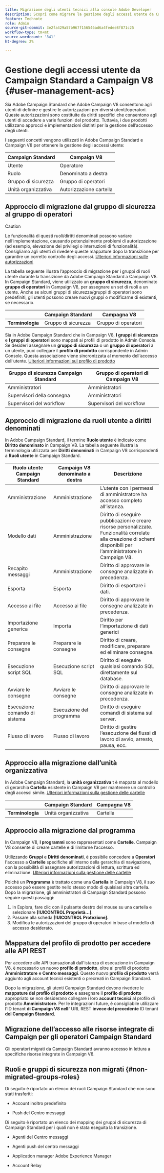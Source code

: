 ```yaml
---
title: Migrazione degli utenti tecnici alla console Adobe Developer
description: Scopri come migrare la gestione degli accessi utente da Campaign Standard a Campaign V8
feature: Technote
role: Admin
source-git-commit: 3e2fa429a57b967f156546ad6a4fedee8f871c25
workflow-type: tm+mt
source-wordcount: '841'
ht-degree: 2%

---
```


# Gestione degli accessi utente da Campaign Standard a Campaign V8 {#user-management-acs}

Sia Adobe Campaign Standard che Adobe Campaign V8 consentono agli utenti di definire e gestire le autorizzazioni per diversi utenti/operatori. Queste autorizzazioni sono costituite da diritti specifici che consentono agli utenti di accedere a varie funzioni del prodotto. Tuttavia, i due prodotti utilizzano approcci e implementazioni distinti per la gestione dell’accesso degli utenti.

I seguenti concetti vengono utilizzati in Adobe Campaign Standard e Campaign V8 per ottenere la gestione degli accessi utente:

| Campaign Standard | Campaign V8 |
|---------|----------|
| Utente | Operatore |
| Ruolo | Denominato a destra |
| Gruppo di sicurezza | Gruppo di operatori |
| Unità organizzativa | Autorizzazione cartella |

## Approccio di migrazione dal gruppo di sicurezza al gruppo di operatori

>[!CAUTION]
>
>Le funzionalità di questi ruoli/diritti denominati possono variare nell’implementazione, causando potenzialmente problemi di autorizzazione (ad esempio, elevazione dei privilegi o interruzioni di funzionalità). Consigliamo agli utenti di rivedere queste mappature dopo la transizione per garantire un corretto controllo degli accessi. [Ulteriori informazioni sulle autorizzazioni](../../v8/start/manage-permissions.md)

La tabella seguente illustra l’approccio di migrazione per i gruppi di ruoli utente durante la transizione da Adobe Campaign Standard a Campaign V8. In Campaign Standard, viene utilizzato un **gruppo di sicurezza**, denominato **gruppo di operatori** in Campaign V8, per assegnare un set di ruoli a un utente. Anche se alcuni gruppi di sicurezza/gruppi di operatori sono predefiniti, gli utenti possono creare nuovi gruppi o modificarne di esistenti, se necessario.

| | **Campaign Standard** | **Campagna V8** |
|---------|----------|---------|
| **Terminologia**  | Gruppo di sicurezza | Gruppo di operatori |

Sia in Adobe Campaign Standard che in Campaign V8, **I gruppi di sicurezza** e **I gruppi di operatori** sono mappati ai profili di prodotto in Admin Console. Se desideri assegnare un **gruppo di sicurezza** o un **gruppo di operatori** a un utente, puoi collegare il **profilo di prodotto** corrispondente in Admin Console. Questa associazione viene sincronizzata al momento dell’accesso dell’utente. [Ulteriori informazioni sul profilo di prodotto](../../v8/start/manage-permissions.md)

| **Gruppo di sicurezza Campaign Standard** | **Gruppo di operatori di Campaign V8** |
|----------|---------|
| Amministratori | Amministratori |
| Supervisori della consegna | Amministratori |
| Supervisori del workflow | Supervisori del workflow  |

## Approccio di migrazione da ruoli utente a diritti denominati

In Adobe Campaign Standard, il termine **Ruolo utente** è indicato come **Diritto denominato** in Campaign V8. La tabella seguente illustra la terminologia utilizzata per **Diritti denominati** in Campaign V8 corrispondenti a **Ruoli utente** in Campaign Standard.

| **Ruolo utente Campaign Standard** | **Campaign V8 denominato a destra** | **Descrizione**  |
|----------|---------|---------|
| Amministrazione | Amministrazione | L’utente con i permessi di amministratore ha accesso completo all’istanza. |
| Modello dati  | Amministrazione | Diritto di eseguire pubblicazioni e creare risorse personalizzate. Funzionalità correlate alla creazione di schemi disponibili per l’amministratore in Campaign V8.  |
| Recapito messaggi  | Amministrazione  | Diritto di approvare le consegne analizzate in precedenza.  |
| Esporta | Esporta | Diritto di esportare i dati.  |
| Accesso ai file  | Accesso ai file  | Diritto di approvare le consegne analizzate in precedenza.  |
| Importazione generica  | Importa  | Diritto per l’importazione di dati generici |
| Preparare le consegne | Preparare le consegne | Diritto di creare, modificare, preparare ed eliminare consegne.  |
| Esecuzione script SQL | Esecuzione script SQL | Diritto di eseguire qualsiasi comando SQL direttamente sul database. |
| Avviare le consegne  | Avviare le consegne  | Diritto di approvare le consegne analizzate in precedenza.  |
| Esecuzione comando di sistema | Esecuzione del programma | Diritto di eseguire comandi di sistema sul server. |
| Flusso di lavoro | Flusso di lavoro | Diritto di gestire l’esecuzione dei flussi di lavoro di avvio, arresto, pausa, ecc. |

## Approccio alla migrazione dall’unità organizzativa

In Adobe Campaign Standard, la **unità organizzativa** t è mappata al modello di gerarchia **Cartella** esistente in Campaign V8 per mantenere un controllo degli accessi simile. [Ulteriori informazioni sulla gestione delle cartelle](../../v8/start/folder-permissions.md)

| | **Campaign Standard** | **Campagna V8** |
|---------|----------|---------|
| **Terminologia**  | Unità organizzativa | Cartella |

## Approccio alla migrazione dal programma

In Campaign V8, **I programmi** sono rappresentati come **Cartelle**. Campaign V8 consente di creare cartelle e di limitarne l’accesso.

Utilizzando **Gruppi** e **Diritti denominati**, è possibile concedere a **Operatori** l&#39;accesso a **Cartelle** specifiche all&#39;interno della gerarchia di navigazione, con la possibilità di assegnare autorizzazioni di lettura, scrittura ed eliminazione. [Ulteriori informazioni sulla gestione delle cartelle](../../v8/start/folder-permissions.md)

Poiché un **Programma** è trattato come una **Cartella** in Campaign V8, il suo accesso può essere gestito nello stesso modo di qualsiasi altra cartella. Dopo la migrazione, gli amministratori di Campaign Standard possono seguire questi passaggi:

1. In Esplora, fare clic con il pulsante destro del mouse su una cartella e selezionare **[!UICONTROL Proprietà...]**.
1. Passare alla scheda **[!UICONTROL Protezione]**.
1. Modifica le autorizzazioni del gruppo di operatori in base al modello di accesso desiderato. 

## Mappatura del profilo di prodotto per accedere alle API REST 

Per accedere alle API transazionali dall&#39;istanza di esecuzione in Campaign V8, è necessario un nuovo **profilo di prodotto**, oltre ai profili di prodotto **Amministratore** e **Centro messaggi**. Questo nuovo **profilo di prodotto** verrà aggiunto agli account tecnici esistenti o precreati in Campaign Standard.

Dopo la migrazione, gli utenti Campaign Standard devono rivedere le **mappature del profilo di prodotto** e assegnare il **profilo di prodotto** appropriato se non desiderano collegare i loro **account tecnici** al profilo di prodotto **Amministratore**. Per le integrazioni future, è consigliabile utilizzare l&#39;ID tenant **di Campaign V8 nell&#39;** URL REST **invece del precedente** ID tenant **del Campaign Standard.**

## Migrazione dell’accesso alle risorse integrate di Campaign per gli operatori Campaign Standard

Gli operatori migrati da Campaign Standard avranno accesso in lettura a specifiche risorse integrate in Campaign V8.

## Ruoli e gruppi di sicurezza non migrati {#non-migrated-groups-roles}

Di seguito è riportato un elenco dei ruoli Campaign Standard che non sono stati trasferiti:

* Account inoltro predefinito 

* Push del Centro messaggi 

Di seguito è riportato un elenco dei mapping dei gruppi di sicurezza di Campaign Standard per i quali non è stata eseguita la transizione.

* Agenti del Centro messaggi

* Agenti push del centro messaggi

* Application manager Adobe Experience Manager

* Account Relay
 


 

 


